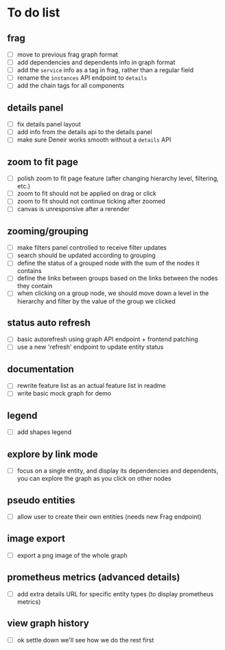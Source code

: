 # To do list

## frag
  * [ ] move to previous frag graph format
  * [ ] add dependencies and dependents info in graph format
  * [ ] add the `service` info as a tag in frag, rather than a regular field
  * [ ] rename the `instances` API endpoint to `details`
  * [ ] add the chain tags for all components

## details panel
  * [ ] fix details panel layout
  * [ ] add info from the details api to the details panel
  * [ ] make sure Deneir works smooth without a `details` API

## zoom to fit page
  * [ ] polish zoom to fit page feature (after changing hierarchy level, filtering, etc.)
  * [ ] zoom to fit should not be applied on drag or click
  * [ ] zoom to fit should not continue ticking after zoomed
  * [ ] canvas is unresponsive after a rerender

## zooming/grouping
  * [ ] make filters panel controlled to receive filter updates
  * [ ] search should be updated according to grouping
  * [ ] define the status of a grouped node with the sum of the nodes it contains
  * [ ] define the links between groups based on the links between the nodes they contain
  * [ ] when clicking on a group node, we should move down a level in the hierarchy and filter by the value of the group we clicked

## status auto refresh
  * [ ] basic autorefresh using graph API endpoint + frontend patching
  * [ ] use a new 'refresh' endpoint to update entity status

## documentation
  * [ ] rewrite feature list as an actual feature list in readme
  * [ ] write basic mock graph for demo

## legend
  * [ ] add shapes legend

## explore by link mode
  * [ ] focus on a single entity, and display its dependencies and dependents, you can explore the graph as you click on other nodes

## pseudo entities
  * [ ] allow user to create their own entities (needs new Frag endpoint)

## image export
  * [ ] export a png image of the whole graph

## prometheus metrics (advanced details)
  * [ ] add extra details URL for specific entity types (to display prometheus metrics)

## view graph history
  * [ ] ok settle down we'll see how we do the rest first
